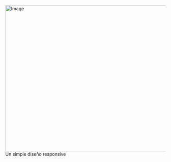<img width="800" height="459" alt="Image" src="https://github.com/user-attachments/assets/15d4c805-710c-4a41-ab1b-17fb826d9f85" />
Un simple diseño responsive

